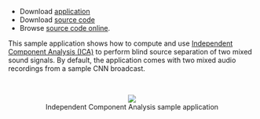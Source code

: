   * Download [application](http://dl.dropbox.com/u/32601472/accord/samples/accord-statistics-ica-bin.zip)
  * Download [source code](http://dl.dropbox.com/u/32601472/accord/samples/accord-statistics-ica-src.zip)
  * Browse [source code online](https://code.google.com/p/accord/source/browse/trunk#trunk%2FSamples%2FStatistics%2FICA).

This sample application shows how to compute and use [Independent Component Analysis (ICA)](http://accord.googlecode.com/svn/docs/html/T_Accord_Statistics_Analysis_IndependentComponentAnalysis.htm) to perform blind source separation of two mixed sound signals. By default, the application comes with two mixed audio recordings from a sample CNN broadcast.

<br /><p align='center'>
<img src='http://accord.googlecode.com/svn/wiki/samples/accord-statistics-ica-img.png' />
<br />Independent Component Analysis sample application<br>
</p><br />